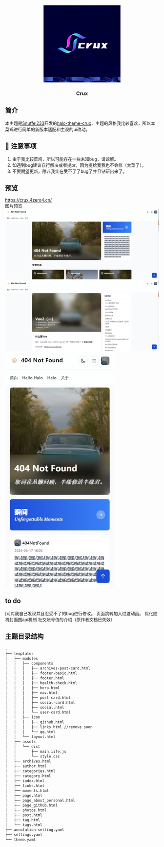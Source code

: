 <br />
<div align="center">
  <a href="https://github.com/haoanlan/halo-theme-crux-4zero4">
    <img src="./pic/10001.png" alt="Banner" width="50%">
  </a>

<h3 align="center">Crux</h3>
    
</div>

## 简介
本主题是[Snuffel233](https://github.com/Snuffel233)开发的[halo-theme-crux](https://github.com/Snuffel233/halo-theme-crux)，主题的风格我比较喜欢，所以本菜鸡进行简单的新版本适配和主观的ui改动。
## 🚨 注意事项
1. 由于我比较菜鸡，所以可能存在一些未知bug，请谅解。
2. 如遇到bug建议自行解决或者提pr，因为提给我我也不会修（太菜了）。
3. 不要期望更新，除非我实在受不了了bug了并且钻研出来了。
## 预览
https://crux.4zero4.cn/
<br/>
图片预览
<img src="./pic/1.png">
<img src="./pic/2.png">
<img src="./pic/3.png">

## to do
[x]对我自己发现并且忍受不了的bug进行修改。
页面跳转加入过渡动画。
优化随机封面图api机制
社交账号值的介绍（原作者文档已失效）

## 主题目录结构

   ```
   .
   ├── templates
   │   ├── modules
   │   │   ├── components
   │   │   │   ├── archives-post-card.html
   │   │   │   ├── footer-basic.html
   │   │   │   ├── footer.html
   │   │   │   ├── health-check.html
   │   │   │   ├── hero.html
   │   │   │   ├── nav.html
   │   │   │   ├── post-card.html
   │   │   │   ├── social-card.html
   │   │   │   ├── social.html
   │   │   │   └── user-card.html
   │   │   ├── icon
   │   │   │   ├── github.html
   │   │   │   ├── links.html //remove soon
   │   │   │   └── qq.html
   │   │   └── layout.html
   │   ├── assets
   │   │   └── dist
   │   │       ├── main.iife.js
   │   │       └── style.css
   │   ├── archives.html
   │   ├── author.html
   │   ├── categories.html
   │   ├── category.html
   │   ├── index.html
   │   ├── links.html
   │   ├── moments.html
   │   ├── page.html
   │   ├── page_about_personal.html
   │   ├── page_github.html
   │   ├── photos.html
   │   ├── post.html
   │   ├── tag.html
   │   └── tags.html
   ├── annotation-setting.yaml
   ├── settings.yaml
   └── theme.yaml
   ```
